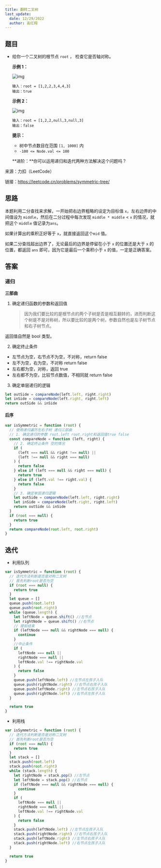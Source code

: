 ```yaml
---
title: 翻转二叉树
last_update:
  date: 12/29/2022
  author: 高红翔
---
```


## 题目

- 给你一个二叉树的根节点 `root` ， 检查它是否轴对称。

  **示例 1：**

  ![img](https://assets.leetcode.com/uploads/2021/02/19/symtree1.jpg)

  ```
  输入：root = [1,2,2,3,4,4,3]
  输出：true
  ```

  **示例 2：**

  ![img](https://assets.leetcode.com/uploads/2021/02/19/symtree2.jpg)

  ```
  输入：root = [1,2,2,null,3,null,3]
  输出：false
  ```

  **提示：**

  - 树中节点数目在范围 `[1, 1000]` 内
  - `-100 <= Node.val <= 100`

  **进阶：**你可以运用递归和迭代两种方法解决这个问题吗？

来源：力扣（LeetCode）

链接：https://leetcode.cn/problems/symmetric-tree/

## 思路

本题利用二分查找来求解，一开始把右边界粗略的设定为目标值 `x`，左右边界的中间值设为 `middle`，然后在二分过程中每次发现 `middle * middle` < `x` 的情况，就把这个 `middle` 值记录为`ans`。

如果计算出的乘积正好等于 `x`，就直接返回这个`mid` 值。

如果二分查找超出边界了，无论最后的边界是停留在小于 `x` 的位置还是大于 `x` 的位置，都返回 `ans` 即可，因为它是最后一个乘积小于 `x` 的值，一定是正确答案。

## 答案

### 递归

**三部曲**

1.  确定递归函数的参数和返回值
    > 因为我们要比较的是根节点的两个子树是否是相互翻转的，进而判断这个树是不是对称树，所以要比较的是两个树，参数自然也是左子树节点和右子树节点。

返回值自然是 bool 类型。

2. 确定终止条件

- 左节点为空，右节点不为空，不对称，return false
- 左不为空，右为空，不对称 return false
- 左右都为空，对称，返回 true
- 左右都不为空，比较节点数值，不相同就 return false

3. 确定单层递归的逻辑

```js
let outSide = compareNode(left.left, right.right)
let inSide = compareNode(left.right, right.left)
return outSide && inSide
```

#### **后序**

```js
var isSymmetric = function (root) {
  // 使用递归遍历左右子树 递归三部曲
  // 1. 确定递归的参数 root.left root.right和返回值true false
  const compareNode = function (left, right) {
    // 2. 确定终止条件 空的情况
    if (
      (left === null && right !== null) ||
      (left !== null && right === null)
    ) {
      return false
    } else if (left === null && right === null) {
      return true
    } else if (left.val !== right.val) {
      return false
    }
    // 3. 确定单层递归逻辑
    let outSide = compareNode(left.left, right.right)
    let inSide = compareNode(left.right, right.left)
    return outSide && inSide
  }
  if (root === null) {
    return true
  }
  return compareNode(root.left, root.right)
}
```

## 迭代

- 利用队列

```js
var isSymmetric = function (root) {
  // 迭代方法判断是否是对称二叉树
  // 首先判断root是否为空
  if (root === null) {
    return true
  }
  let queue = []
  queue.push(root.left)
  queue.push(root.right)
  while (queue.length) {
    let leftNode = queue.shift() //左节点
    let rightNode = queue.shift() //右节点
    // 提前结束
    if (leftNode === null && rightNode === null) {
      continue
    }
    //中止条件
    if (
      leftNode === null ||
      rightNode === null ||
      leftNode.val !== rightNode.val
    ) {
      return false
    }
    queue.push(leftNode.left) //左节点左孩子入队
    queue.push(rightNode.right) //右节点右孩子入队
    queue.push(leftNode.right) //左节点右孩子入队
    queue.push(rightNode.left) //右节点左孩子入队
  }

  return true
}
```

- 利用栈

```js
var isSymmetric = function (root) {
  // 迭代方法判断是否是对称二叉树
  // 首先判断root是否为空
  if (root === null) {
    return true
  }
  let stack = []
  stack.push(root.left)
  stack.push(root.right)
  while (stack.length) {
    let rightNode = stack.pop() //左节点
    let leftNode = stack.pop() //右节点
    if (leftNode === null && rightNode === null) {
      continue
    }
    if (
      leftNode === null ||
      rightNode === null ||
      leftNode.val !== rightNode.val
    ) {
      return false
    }
    stack.push(leftNode.left) //左节点左孩子入队
    stack.push(rightNode.right) //右节点右孩子入队
    stack.push(leftNode.right) //左节点右孩子入队
    stack.push(rightNode.left) //右节点左孩子入队
  }

  return true
}
```
